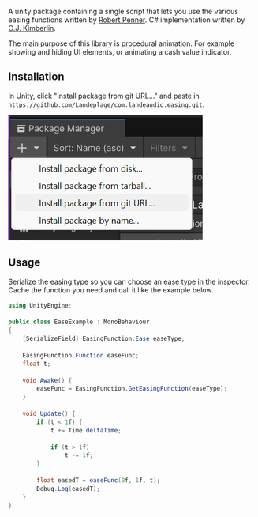 A unity package containing a single script that lets you use the various easing functions written by [Robert Penner](https://robertpenner.com/easing/).
C# implementation written by [C.J. Kimberlin](http://cjkimberlin.com).

The main purpose of this library is procedural animation. For example showing and hiding UI elements, or animating a cash value indicator.

## Installation

In Unity, click "Install package from git URL..." and paste in ``https://github.com/Landeplage/com.landeaudio.easing.git``.

![Screenshot](Documentation~/installation.png)

## Usage

Serialize the easing type so you can choose an ease type in the inspector. Cache the function you need and call it like the example below.

```csharp
using UnityEngine;

public class EaseExample : MonoBehaviour
{
    [SerializeField] EasingFunction.Ease easeType;
    
    EasingFunction.Function easeFunc;
    float t;

    void Awake() {
        easeFunc = EasingFunction.GetEasingFunction(easeType);
    }

    void Update() {
        if (t < 1f) {
            t += Time.deltaTime;

            if (t > 1f)
                t -= 1f;
        }

        float easedT = easeFunc(0f, 1f, t);
        Debug.Log(easedT);
    }
}
```

